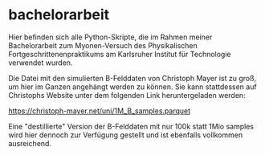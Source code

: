 # bachelorarbeit
Hier befinden sich alle Python-Skripte, die im Rahmen meiner Bachelorarbeit zum Myonen-Versuch des
Physikalischen Fortgeschrittenenpraktikums am Karlsruher Institut für Technologie verwendet wurden.

Die Datei mit den simulierten B-Felddaten von Christoph Mayer ist zu groß, um hier im Ganzen angehängt werden zu können.
Sie kann stattdessen auf Christophs Website unter dem folgenden Link heruntergeladen werden:

https://christoph-mayer.net/uni/1M_B_samples.parquet

Eine "destillierte" Version der B-Felddaten mit nur 100k statt 1Mio samples wird hier dennoch zur Verfügung gestellt
und ist ebenfalls vollkommen ausreichend.

